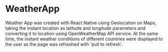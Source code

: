# WeatherApp

Weather App was created with React Native using Geolocation on Maps, taking the instant location as latitude and longitude parameters and converting it to location using OpenWeatherMap API service.
At the same time, the instant weather conditions of different countries were displayed to the user as the page was refreshed with 'pull to refresh'.
